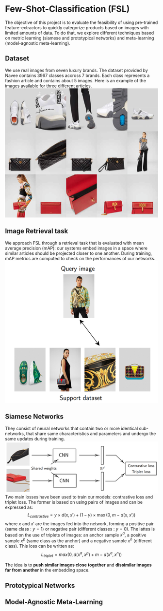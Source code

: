 # Few-Shot-Classification (FSL)
The objective of this project is to evaluate the feasibility of using pre-trained feature-extractors to quickly categorize products based on images with limited amounts of data. To do that, we explore different techniques based on metric learning (siamese and prototypical networks) and meta-learning (model-agnostic meta-learning).

## Dataset
We use real images from seven luxury brands. The dataset provided by Navee contains 3967 classes accross 7 brands. Each class represents a fashion article and contains about 5 images. Here is an example of the images available for three different articles.
![img](https://github.com/carlossantosgarcia/few-shot-classification/blob/main/images/example.png)

## Image Retrieval task 
We approach FSL through a retrieval task that is evaluated with mean average precision (mAP): our systems embed images in a space where similar articles should be projected closer to one another. During training, mAP metrics are computed to check on the performances of our networks.
![img](https://github.com/carlossantosgarcia/few-shot-classification/blob/main/images/retrieval.png)

## Siamese Networks
They consist of neural networks that contain two or more identical sub-networks, that share same characteristics and parameters and undergo the same updates during training.
![img](https://github.com/carlossantosgarcia/few-shot-classification/blob/main/images/siamese_networks_diagram.png)
Two main losses have been used to train our models: contrastive loss and triplet loss. The former is based on using pairs of images and can be expressed as: $$L_{contrastive}=y\times d(x,x')+(1-y)\times\max(0,m-d(x,x'))$$
where $x$ and $x'$ are the images fed into the network,  forming a positive pair (same class : $y=1$) or negative pair (different classes : $y=0$).
The lattes is based on the use of triplets of images: an anchor sample $x^a$, a positive sample $x^p$ (same class as the anchor) and a negative sample $x^n$ (different class). This loss can be written as:
$$ L_{triplet}=max\big(0,d(x^a,x^p)+m-d(x^a,x^n)\big)$$

The idea is to **push similar images close together** and **dissimilar images far from another** in the embedding space. 

## Prototypical Networks

## Model-Agnostic Meta-Learning